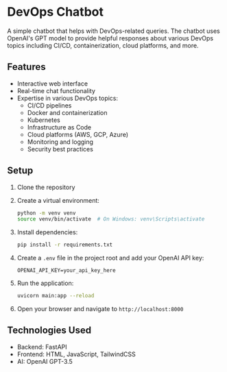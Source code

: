 # DevOps Chatbot

A simple chatbot that helps with DevOps-related queries. The chatbot uses OpenAI's GPT model to provide helpful responses about various DevOps topics including CI/CD, containerization, cloud platforms, and more.

## Features

- Interactive web interface
- Real-time chat functionality
- Expertise in various DevOps topics:
  - CI/CD pipelines
  - Docker and containerization
  - Kubernetes
  - Infrastructure as Code
  - Cloud platforms (AWS, GCP, Azure)
  - Monitoring and logging
  - Security best practices

## Setup

1. Clone the repository
2. Create a virtual environment:
   ```bash
   python -m venv venv
   source venv/bin/activate  # On Windows: venv\Scripts\activate
   ```

3. Install dependencies:
   ```bash
   pip install -r requirements.txt
   ```

4. Create a `.env` file in the project root and add your OpenAI API key:
   ```
   OPENAI_API_KEY=your_api_key_here
   ```

5. Run the application:
   ```bash
   uvicorn main:app --reload
   ```

6. Open your browser and navigate to `http://localhost:8000`

## Technologies Used

- Backend: FastAPI
- Frontend: HTML, JavaScript, TailwindCSS
- AI: OpenAI GPT-3.5
